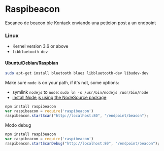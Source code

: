 # Raspibeacon

Escaneo de beacon ble Kontack enviando una peticion post a un endpoint

### Linux

 * Kernel version 3.6 or above
 * ```libbluetooth-dev```

#### Ubuntu/Debian/Raspbian

```sh
sudo apt-get install bluetooth bluez libbluetooth-dev libudev-dev
```

Make sure ```node``` is on your path, if it's not, some options:
 * symlink ```nodejs``` to ```node```: ```sudo ln -s /usr/bin/nodejs /usr/bin/node```
 * [install Node.js using the NodeSource package](https://nodejs.org/en/download/package-manager/#debian-and-ubuntu-based-linux-distributions)



```js
npm install raspibeacon
var raspibeacon = require('raspibeacon')
raspibeacon.startScan("http://localhost:80", "/endpoint/beacon");
```

Modo debug
```js
npm install raspibeacon
var raspibeacon = require('raspibeacon')
raspibeacon.startScanDebug("http://localhost:80", "/endpoint/beacon");
```
